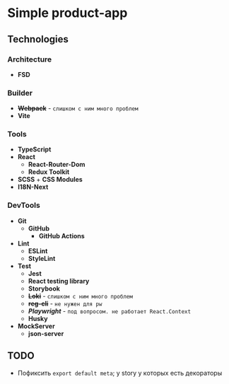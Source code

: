 # Simple product-app

## Technologies

### Architecture

- **FSD**

### Builder

- **~~Webpack~~** - `слишком с ним много проблем`
- **Vite**

### Tools

- **TypeScript**
- **React**
    - **React-Router-Dom**
    - **Redux Toolkit**
- **SCSS** + **CSS Modules**
- **I18N-Next**

### DevTools

- **Git**
    - **GitHub**
        - **GitHub Actions**
- **Lint**
    - **ESLint**
    - **StyleLint**
- **Test**
    - **Jest**
    - **React testing library**
    - **Storybook**
    - **~~Loki~~** - `слишком с ним много проблем`
    - **~~reg-cli~~** - `не нужен для pw`
    - **_Playwright_** - `под вопросом. не работает React.Context`
    - **Husky**
- **MockServer**
    - **json-server**

## TODO

- Пофиксить `export default meta`; у story у которых есть декораторы 
